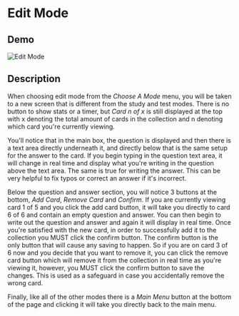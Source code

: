 # Edit Mode

## Demo
![Edit Mode](/Documentation/FlashFire-edit.gif)

## Description
When choosing edit mode from the *Choose A Mode* menu, you will be taken to a new screen that is different from the study and test modes. There is no button to show stats or a timer, but *Card n of x* is still displayed at the top with x denoting the total amount of cards in the collection and n denoting which card you're currently viewing.

You'll notice that in the main box, the question is displayed and then there is a text area directly underneath it, and directly below that is the same setup for the answer to the card. If you begin typing in the question text area, it will change in real time and display what you're writing in the question above the text area. The same is true for writing the answer. This can be very helpful to fix typos or correct an answer if it's incorrect.

Below the question and answer section, you will notice 3 buttons at the bottom, *Add Card*, *Remove Card* and *Confirm*. If you are currently viewing card 1 of 5 and you click the add card button, it will take you directly to card 6 of 6 and contain an empty question and answer. You can then begin to write out the question and answer and again it will display in real time. Once you're satisfied with the new card, in order to successfully add it to the collection you MUST click the confirm button. The confirm button is the only button that will cause any saving to happen. So if you are on card 3 of 6 now and you decide that you want to remove it, you can click the remove card button which will remove it from the collection in real time as you're viewing it, however, you MUST click the confirm button to save the changes. This is used as a safeguard in case you accidentally remove the wrong card.

Finally, like all of the other modes there is a *Main Menu* button at the bottom of the page and clicking it will take you directly back to the main menu.